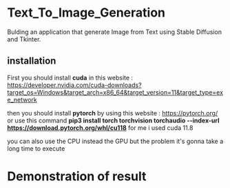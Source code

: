 # Text_To_Image_Generation
Bulding an application that generate Image from Text using Stable Diffusion and Tkinter.

## installation
First you should install **cuda** in this website : https://developer.nvidia.com/cuda-downloads?target_os=Windows&target_arch=x86_64&target_version=11&target_type=exe_network

then you should install **pytorch** by using this website : https://pytorch.org/ or use this command **pip3 install torch torchvision torchaudio --index-url https://download.pytorch.org/whl/cu118**
for me i used cuda 11.8 

you can also use the CPU instead the GPU but the problem it's gonna take a long time to execute

# Demonstration of result



